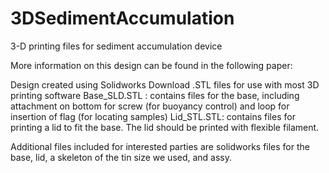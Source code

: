 # 3DSedimentAccumulation
3-D printing files for sediment accumulation device

More information on this design can be found in the following paper: 

Design created using Solidworks
Download .STL files for use with most 3D printing software 
Base_SLD.STL : contains files for the base, including attachment on bottom for screw (for buoyancy control) and loop for insertion of flag (for locating samples)
Lid_STL.STL: contains files for printing a lid to fit the base. The lid should be printed with flexible filament.

Additional files included for interested parties are solidworks files for the base, lid, a skeleton of the tin size we used, and assy.
